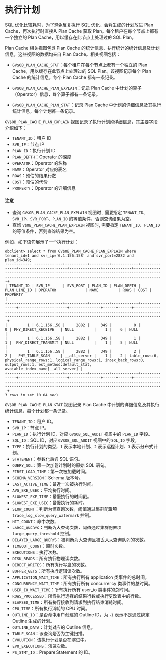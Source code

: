 # 执行计划

SQL 优化比较耗时，为了避免反复执行 SQL 优化，会将生成的计划放进 Plan Cache，再次执行时直接从 Plan Cache 获取 Plan。每个租户在每个节点上都有一个独立的 Plan Cache，用以缓存在此节点上处理过的 SQL Plan。

Plan Cache 相关视图包含 Plan Cache 的统计信息、执行统计的统计信息及计划信息，这些视图的数据均来自 Plan Cache。相关视图包括：

* `GV$OB_PLAN_CACHE_STAT`：每个租户在每个节点上都有一个独立的 Plan Cache，用以缓存在此节点上处理过的 SQL Plan。该视图记录每个 Plan Cache 的统计信息，每个 Plan Cache 都有一条记录。

* `GV$OB_PLAN_CACHE_PLAN_EXPLAIN`：记录 Plan Cache 中计划的算子（Operator）信息，每个算子都有一条记录。

* `GV$OB_PLAN_CACHE_PLAN_STAT`：记录 Plan Cache 中计划的详细信息及其执行统计信息，每个计划都一条记录。

`GV$OB_PLAN_CACHE_PLAN_EXPLAIN` 视图记录了执行计划的详细信息，其主要字段介绍如下：

* `TENANT_ID`：租户 ID
* `SVR_IP`：节点 IP
* `PLAN_ID`：执行计划 ID
* `PLAN_DEPTH`：Operator 的深度
* `OPERATOR`：Operator 的名称
* `NAME`：Operator 对应的表名
* `ROWS`：预估的结果行数
* `COST`：预估的代价
* `PROPERTY`：Operator 的详细信息

<main id="notice" type='notice'>
    <h4>注意</h4>
    <ul><li>查询 <code>GV$OB_PLAN_CACHE_PLAN_EXPLAIN</code> 视图时 , 需要指定 <code>TENANT_ID</code>、<code>SVR_IP</code>、<code>SVR_PORT</code>、<code>PLAN_ID</code> 的等值条件，否则查询结果为空。</li>
    <li>查询 <code>V$OB_PLAN_CACHE_PLAN_EXPLAIN</code> 视图时, 需要指定 <code>TENANT_ID</code>、<code>PLAN_ID</code> 的等值条件，否则查询结果为空。</li></ul>
</main>

例如，如下语句展示了一个执行计划：

```shell
obclient> select * from GV$OB_PLAN_CACHE_PLAN_EXPLAIN where tenant_id=1 and svr_ip='6.1.156.158' and svr_port=2882 and plan_id=349;
+-----------+-------------+----------+---------+------------+--------------+----------------------+--------------+------+------+---------------------------------------------------------------------------------------------------------------------------------------------------------+
| TENANT_ID | SVR_IP      | SVR_PORT | PLAN_ID | PLAN_DEPTH | PLAN_LINE_ID | OPERATOR             | NAME         | ROWS | COST | PROPERTY                                                                                                                                                |
+-----------+-------------+----------+---------+------------+--------------+----------------------+--------------+------+------+---------------------------------------------------------------------------------------------------------------------------------------------------------+
|         1 | 6.1.156.158 |     2882 |     349 |          0 |            0 | PHY_DIRECT_RECEIVE   | NULL         |    1 |    6 | NULL                                                                                                                                                    |
|         1 | 6.1.156.158 |     2882 |     349 |          1 |            1 |  PHY_DIRECT_TRANSMIT | NULL         |    1 |    5 | NULL                                                                                                                                                    |
|         1 | 6.1.156.158 |     2882 |     349 |          2 |            2 |   PHY_TABLE_SCAN     | __all_server |    1 |    2 | table_rows:6, physical_range_rows:1, logical_range_rows:1, index_back_rows:0, output_rows:1, est_method:default_stat, avaiable_index_name[__all_server] |
+-----------+-------------+----------+---------+------------+--------------+----------------------+--------------+------+------+---------------------------------------------------------------------------------------------------------------------------------------------------------+
3 rows in set (0.04 sec)
```

`GV$OB_PLAN_CACHE_PLAN_STAT` 视图记录 Plan Cache 中计划的详细信息及其执行统计信息，每个计划都一条记录。

* `TENANT_ID`：租户 ID。
* `SVR_IP`：节点 IP。
* `PLAN_ID`：执行计划 ID，对应 `GV$OB_SQL_AUDIT` 视图中的 `PLAN_ID` 字段。
* `SQL_ID`：SQL ID，对应 `GV$OB_SQL_AUDIT` 视图中的 `SQL_ID` 字段。
* `TYPE`：执行计划的类型，`1` 表示本地计划、`2` 表示远程计划、`3` 表示分布式计划。
* `STATEMENT`：参数化后的 SQL 语句。
* `QUERY_SQL`：第一次加载计划时的原始 SQL 语句。
* `FIRST_LOAD_TIME`：第一次被加载时间。
* `SCHEMA_VERSION`：Schema 版本号。 
* `LAST_ACTIVE_TIME`：最近一次被执行时间。
* `AVG_EXE_USEC`：平均执行时间。
* `SLOWEST_EXE_TIME`：最慢执行的时间戳。
* `SLOWEST_EXE_USEC`：最慢执行的耗时。
* `SLOW_COUNT`：判断为慢查询次数，阈值通过集群配置项 `trace_log_slow_query_watermark` 控制。
* `HIT_COUNT`：命中次数。
* `LARGE_QUERYS`：判断为大查询次数，阈值通过集群配置项 `large_query_threshold` 控制。
* `DELAYED_LARGE_QUERYS`：被判断为大查询且被丢入大查询队列的次数。
* `TIMEOUT_COUNT`：超时次数。
* `EXECUTIONS`：执行次数。
* `DISK_READS`：所有执行物理读次数。
* `DIRECT_WRITES`：所有执行写盘的次数。
* `BUFFER_GETS`：所有执行逻辑读次数。
* `APPLICATION_WAIT_TIME`：所有执行所有 application 类事件的总时间。
* `CONCURRENCY_WAIT_TIME`：所有执行所有 concurrency 类事件的总时间。
* `USER_IO_WAIT_TIME`：所有执行所有 user_io 类事件的总时间。
* `ROWS_PROCESSED`：所有执行选择的结果行数或执行更改表中的行数。
* `ELAPSED_TIME`：所有执行接收到请求到执行结束消耗时间。
* `CPU_TIME`：所有执行消耗的 CPU 时间。
* `OUTLINE_ID`：是否命中用户创建的 Outline ID，为 `-1` 表示不是通过绑定 Outline 生成的计划。
* `OUTLINE_DATA`：计划对应的 Outline 信息。
* `TABLE_SCAN`：该查询是否为主键扫描。
* `EVOLUTION`：该执行计划是否在演进中。
* `EVO_EXECUTIONS`：演进次数。
* `PS_STMT_ID`：Prepare Statement 的 ID。

